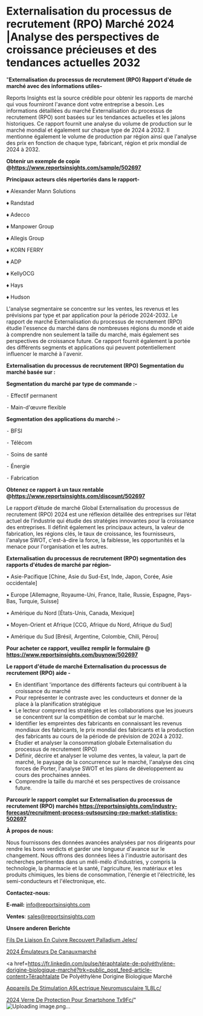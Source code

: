 # Externalisation du processus de recrutement (RPO) Marché 2024 |Analyse des perspectives de croissance précieuses et des tendances actuelles 2032

"<strong>Externalisation du processus de recrutement (RPO) Rapport d'étude de marché avec des informations utiles-</strong>

Reports Insights est la source crédible pour obtenir les rapports de marché qui vous fourniront l'avance dont votre entreprise a besoin. Les informations détaillées du marché Externalisation du processus de recrutement (RPO) sont basées sur les tendances actuelles et les jalons historiques. Ce rapport fournit une analyse du volume de production sur le marché mondial et également sur chaque type de 2024 à 2032. Il mentionne également le volume de production par région ainsi que l'analyse des prix en fonction de chaque type, fabricant, région et prix mondial de 2024 à 2032.

<strong><b>Obtenir un exemple de copie @</b></strong><a href=https://www.reportsinsights.com/sample/502697><strong><b>https://www.reportsinsights.com/sample/502697</b></strong></a>

<b>Principaux acteurs clés répertoriés dans le rapport-</b>

<b> </b>♦ Alexander Mann Solutions

♦ Randstad

♦ Adecco

♦ Manpower Group

♦ Allegis Group

♦ KORN FERRY

♦ ADP

♦ KellyOCG

♦ Hays

♦ Hudson

L'analyse segmentaire se concentre sur les ventes, les revenus et les prévisions par type et par application pour la période 2024-2032. Le rapport de marché Externalisation du processus de recrutement (RPO) étudie l'essence du marché dans de nombreuses régions du monde et aide à comprendre non seulement la taille du marché, mais également ses perspectives de croissance future. Ce rapport fournit également la portée des différents segments et applications qui peuvent potentiellement influencer le marché à l'avenir.

<strong>Externalisation du processus de recrutement (RPO) Segmentation du marché basée sur :</strong>

<strong>Segmentation du marché par type de commande :-</strong>

⁃ Effectif permanent

⁃ Main-d'œuvre flexible

<strong>Segmentation des applications du marché :-</strong>

⁃ BFSI

⁃ Télécom

⁃ Soins de santé

⁃ Énergie

⁃ Fabrication

<strong><b>Obtenez ce rapport à un taux rentable @</b></strong><a href=https://www.reportsinsights.com/discount/502697><strong><b>https://www.reportsinsights.com/discount/502697</b></strong></a>

Le rapport d’étude de marché Global Externalisation du processus de recrutement (RPO) 2024 est une réflexion détaillée des entreprises sur l’état actuel de l’industrie qui étudie des stratégies innovantes pour la croissance des entreprises. Il définit également les principaux acteurs, la valeur de fabrication, les régions clés, le taux de croissance, les fournisseurs, l'analyse SWOT, c'est-à-dire la force, la faiblesse, les opportunités et la menace pour l'organisation et les autres.

<strong>Externalisation du processus de recrutement (RPO) segmentation des rapports d'études de marché par région-</strong>

• Asie-Pacifique [Chine, Asie du Sud-Est, Inde, Japon, Corée, Asie occidentale]

• Europe [Allemagne, Royaume-Uni, France, Italie, Russie, Espagne, Pays-Bas, Turquie, Suisse]

• Amérique du Nord [États-Unis, Canada, Mexique]

• Moyen-Orient et Afrique [CCG, Afrique du Nord, Afrique du Sud]

• Amérique du Sud [Brésil, Argentine, Colombie, Chili, Pérou]

<strong>Pour acheter ce rapport, veuillez remplir le formulaire @   <a href=https://www.reportsinsights.com/buynow/502697>https://www.reportsinsights.com/buynow/502697</a></strong>

<strong>Le rapport d'étude de marché Externalisation du processus de recrutement (RPO) aide -</strong>
<ul>
  <li>En identifiant 'importance des différents facteurs qui contribuent à la croissance du marché</li>
  <li>Pour représenter le contraste avec les conducteurs et donner de la place à la planification stratégique</li>
  <li>Le lecteur comprend les stratégies et les collaborations que les joueurs se concentrent sur la compétition de combat sur le marché.</li>
  <li>Identifier les empreintes des fabricants en connaissant les revenus mondiaux des fabricants, le prix mondial des fabricants et la production des fabricants au cours de la période de prévision de 2024 à 2032.</li>
  <li>Étudier et analyser la consommation globale Externalisation du processus de recrutement (RPO)</li>
  <li>Définir, décrire et analyser le volume des ventes, la valeur, la part de marché, le paysage de la concurrence sur le marché, l'analyse des cinq forces de Porter, l'analyse SWOT et les plans de développement au cours des prochaines années.</li>
  <li>Comprendre la taille du marché et ses perspectives de croissance future.</li>
</ul>

<strong>Parcourir le rapport complet sur Externalisation du processus de recrutement (RPO) marchés <a href=https://reportsinsights.com/industry-forecast/recruitment-process-outsourcing-rpo-market-statistics-502697>https://reportsinsights.com/industry-forecast/recruitment-process-outsourcing-rpo-market-statistics-502697</a></strong>

<strong>À propos de nous:</strong>

Nous fournissons des données avancées analysées par nos dirigeants pour rendre les bons verdicts et garder une longueur d'avance sur le changement. Nous offrons des données liées à l'industrie autorisant des recherches pertinentes dans un méli-mélo d'industries, y compris la technologie, la pharmacie et la santé, l'agriculture, les matériaux et les produits chimiques, les biens de consommation, l'énergie et l'électricité, les semi-conducteurs et l'électronique, etc.

<strong>Contactez-nous:</strong>

<strong>E-mail:</strong> <a href=mailto:info@reportsinsights.com>info@reportsinsights.com</a>

<strong>Ventes</strong>: <a href=mailto:sales@reportsinsights.com>sales@reportsinsights.com</a>

<strong>Unsere anderen Berichte</strong>

<a href=https://www.linkedin.com/pulse/fils-de-liaison-en-cuivre-recouvert-palladium-jelec/>Fils De Liaison En Cuivre Recouvert Palladium Jelec/</a>

<a href=https://www.linkedin.com/pulse/2024-émulateurs-de-canauxmarché-analyse-approfondie-enbfc/>2024 Émulateurs De Canauxmarché</a>

<a href=https://fr.linkedin.com/pulse/téraphtalate-de-polyéthylène-dorigine-biologique-marché?trk=public_post_feed-article-content>Téraphtalate De Polyéthylène Dorigine Biologique Marché</a>

<a href=https://www.linkedin.com/pulse/appareils-de-stimulation-%C3%A9lectrique-neuromusculaire-1l8lc/>Appareils De Stimulation A9Lectrique Neuromusculaire 1L8Lc/</a>

<a href=https://www.linkedin.com/pulse/2024-verre-de-protection-pour-smartphone-tx9fc/>2024 Verre De Protection Pour Smartphone Tx9Fc/</a>"
![Uploading image.png…]()
